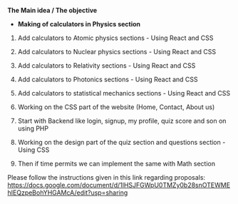 **The Main idea / The objective**

- **Making of calculators in Physics section**

1. Add calculators to Atomic physics sections - Using React and CSS

2. Add calculators to Nuclear physics sections - Using React and CSS

3) Add calculators to Relativity sections - Using React and CSS

4) Add calculators to Photonics sections - Using React and CSS

5) Add calculators to statistical mechanics sections - Using React and CSS

6) Working on the CSS part of the website (Home, Contact, About us)

7) Start with Backend like login, signup, my profile, quiz score and son on using PHP

8) Working on the design part of the quiz section and questions section - Using CSS

9) Then if time permits we can implement the same with Math section

Please follow the instructions given in this link regarding proposals: https://docs.google.com/document/d/1lHSJFGWpU0TMZy0b28snOTEWMEhIEQzpeBohYHGAMcA/edit?usp=sharing
